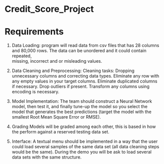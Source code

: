 # Credit_Score_Project

# Requirements 
1) Data Loading: program will read data from csv files that has 28 columns and 80,000 rows. The data can be unordered and it could contain repeated,   
   missing, incorrect and or misleading values.

2) Data Cleaning and Preprocessing:
     Cleaning tasks:
       Dropping unnecessary columns and correcting data types.
       Eliminate any row with any empty values in your target columns.
       Eliminate duplicated columns if necessary.
       Drop outliers if present.
       Transform any columns using encoding is necessary.

3) Model Implementation: The team should construct a Neural Network model, then test it, and finally tune-up the model so you select the model that generates
   the best predictions (target the model with the smallest Root Mean Square Error or RMSE).

4) Grading Models will be graded among each other, this is based in how the perform against a reserved testing data set.

5) Interface: A textual menu should be implemented in a way that the user could load several samples of the same data set (all data cleaning steps would be the same). During the demo you    will be ask to load several data sets with the same structure.
